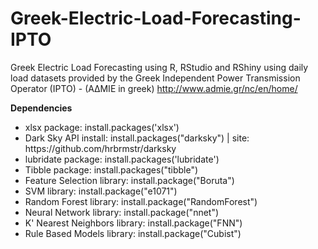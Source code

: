 # Greek-Electric-Load-Forecasting-IPTO
Greek Electric Load Forecasting using R, RStudio and RShiny using daily load datasets provided by the Greek Independent Power Transmission Operator (IPTO) - (AΔΜΙΕ in greek)
http://www.admie.gr/nc/en/home/

<b>Dependencies</b>
<ul>
  <li>xlsx package: install.packages('xlsx')</li>
  <li>Dark Sky API install: install.packages("darksky") | site: https://github.com/hrbrmstr/darksky</li>
  <li>lubridate package: install.packages('lubridate')</li>
  <li>Tibble package: install.packages("tibble")</li>
  <li>Feature Selection library: install.package("Boruta")</li>
  <li>SVM library: install.package("e1071")</li>
  <li>Random Forest library: install.package("RandomForest")</li>
  <li>Neural Network library: install.package("nnet")</li>
  <li>K' Nearest Neighbors library: install.package("FNN")</li>
  <li>Rule Based Models library: install.package("Cubist")</li>
</ul>
